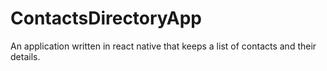 # ContactsDirectoryApp
An application written in react native that keeps a list of contacts and their details.

